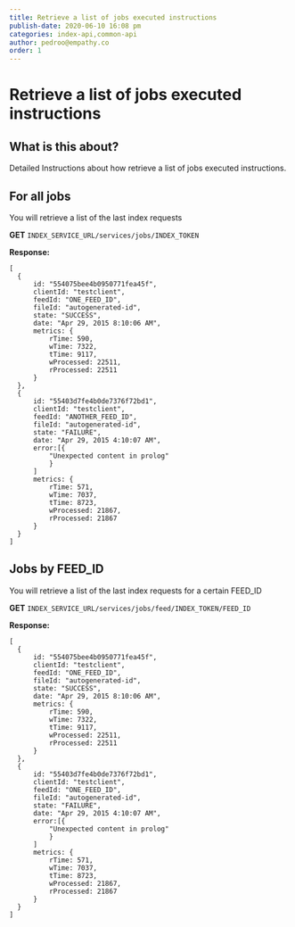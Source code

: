 ```yaml
---
title: Retrieve a list of jobs executed instructions
publish-date: 2020-06-10 16:08 pm
categories: index-api,common-api
author: pedroo@empathy.co
order: 1
---
```


# Retrieve a list of jobs executed instructions

## What is this about?
Detailed Instructions about how retrieve a list of jobs executed instructions.

## For all jobs
You will retrieve a list of the last index requests

**GET** `INDEX_SERVICE_URL/services/jobs/INDEX_TOKEN`

**Response:**

```
[
  {
      id: "554075bee4b0950771fea45f",
      clientId: "testclient",
      feedId: "ONE_FEED_ID",
      fileId: "autogenerated-id",
      state: "SUCCESS",
      date: "Apr 29, 2015 8:10:06 AM",
      metrics: {
          rTime: 590,
          wTime: 7322,
          tTime: 9117,
          wProcessed: 22511,
          rProcessed: 22511
      }
  },
  {
      id: "55403d7fe4b0de7376f72bd1",
      clientId: "testclient",
      feedId: "ANOTHER_FEED_ID",
      fileId: "autogenerated-id",
      state: "FAILURE",
      date: "Apr 29, 2015 4:10:07 AM",
      error:[{
          "Unexpected content in prolog"
          }
      ]
      metrics: {
          rTime: 571,
          wTime: 7037,
          tTime: 8723,
          wProcessed: 21867,
          rProcessed: 21867
      }
  }
]
```

## Jobs by FEED_ID
You will retrieve a list of the last index requests for a certain FEED_ID

**GET** `INDEX_SERVICE_URL/services/jobs/feed/INDEX_TOKEN/FEED_ID`

**Response:**

```
[
  {
      id: "554075bee4b0950771fea45f",
      clientId: "testclient",
      feedId: "ONE_FEED_ID",
      fileId: "autogenerated-id",
      state: "SUCCESS",
      date: "Apr 29, 2015 8:10:06 AM",
      metrics: {
          rTime: 590,
          wTime: 7322,
          tTime: 9117,
          wProcessed: 22511,
          rProcessed: 22511
      }
  },
  {
      id: "55403d7fe4b0de7376f72bd1",
      clientId: "testclient",
      feedId: "ONE_FEED_ID",
      fileId: "autogenerated-id",
      state: "FAILURE",
      date: "Apr 29, 2015 4:10:07 AM",
      error:[{
          "Unexpected content in prolog"
          }
      ]
      metrics: {
          rTime: 571,
          wTime: 7037,
          tTime: 8723,
          wProcessed: 21867,
          rProcessed: 21867
      }
  }
]
```

